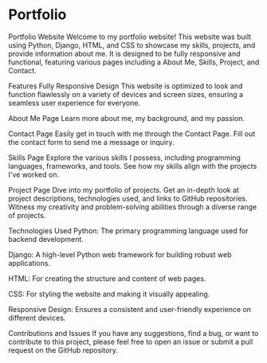 # Portfolio

Portfolio Website
Welcome to my portfolio website! This website was built using Python, Django, HTML, and CSS to showcase my skills, projects, and provide information about me. It is designed to be fully responsive and functional, featuring various pages including a About Me, Skills, Project, and Contact.

Features
Fully Responsive Design
This website is optimized to look and function flawlessly on a variety of devices and screen sizes, ensuring a seamless user experience for everyone.

About Me Page
Learn more about me, my background, and my passion.

Contact Page
Easily get in touch with me through the Contact Page. Fill out the contact form to send me a message or inquiry.

Skills Page
Explore the various skills I possess, including programming languages, frameworks, and tools. See how my skills align with the projects I've worked on.

Project Page
Dive into my portfolio of projects. Get an in-depth look at project descriptions, technologies used, and links to GitHub repositories. Witness my creativity and problem-solving abilities through a diverse range of projects.

Technologies Used
Python: The primary programming language used for backend development.

Django: A high-level Python web framework for building robust web applications.

HTML: For creating the structure and content of web pages.

CSS: For styling the website and making it visually appealing.

Responsive Design: Ensures a consistent and user-friendly experience on different devices.

Contributions and Issues
If you have any suggestions, find a bug, or want to contribute to this project, please feel free to open an issue or submit a pull request on the GitHub repository.
